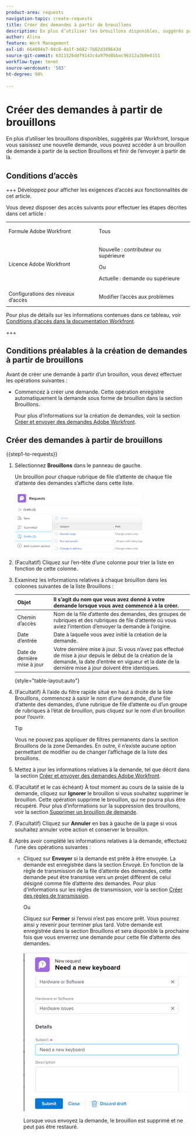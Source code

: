 ```yaml
---
product-area: requests
navigation-topic: create-requests
title: Créer des demandes à partir de brouillons
description: En plus d’utiliser les brouillons disponibles, suggérés par Workfront, lorsque vous saisissez une nouvelle demande, vous pouvez accéder à un brouillon de demande à partir de la section Brouillons et finir de l’envoyer à partir de là.
author: Alina
feature: Work Management
exl-id: 664004e7-04c8-4a1f-b682-7b82d349643d
source-git-commit: 6311526ddf9143c4a979d8bbac96312a3b0e8151
workflow-type: tm+mt
source-wordcount: '583'
ht-degree: 98%

---
```


# Créer des demandes à partir de brouillons

En plus d’utiliser les brouillons disponibles, suggérés par Workfront, lorsque vous saisissez une nouvelle demande, vous pouvez accéder à un brouillon de demande à partir de la section Brouillons et finir de l’envoyer à partir de là.

## Conditions d’accès

+++ Développez pour afficher les exigences d’accès aux fonctionnalités de cet article.

Vous devez disposer des accès suivants pour effectuer les étapes décrites dans cet article :

<table style="table-layout:auto"> 
 <col> 
 <col> 
 <tbody> 
  <tr> 
   <td role="rowheader">Formule Adobe Workfront</td> 
   <td> <p>Tous </p> </td> 
  </tr> 
  <tr> 
   <td role="rowheader">Licence Adobe Workfront</td> 
   <td> <p>Nouvelle : contributeur ou supérieure</p>
   Ou
   <p>Actuelle : demande ou supérieure</p>
    </td> 
  </tr> 
  <tr> 
   <td role="rowheader">Configurations des niveaux d’accès</td> 
   <td> <p>Modifier l’accès aux problèmes</p>  </td> 
  </tr> 
 </tbody> 
</table>

Pour plus de détails sur les informations contenues dans ce tableau, voir [Conditions d’accès dans la documentation Workfront](/help/quicksilver/administration-and-setup/add-users/access-levels-and-object-permissions/access-level-requirements-in-documentation.md).

+++

## Conditions préalables à la création de demandes à partir de brouillons

Avant de créer une demande à partir d’un brouillon, vous devez effectuer les opérations suivantes :

* Commencez à créer une demande. Cette opération enregistre automatiquement la demande sous forme de brouillon dans la section Brouillons.

  Pour plus d’informations sur la création de demandes, voir la section [Créer et envoyer des demandes Adobe Workfront](../../../manage-work/requests/create-requests/create-submit-requests.md).

## Créer des demandes à partir de brouillons

{{step1-to-requests}}

1. Sélectionnez **Brouillons** dans le panneau de gauche.

   Un brouillon pour chaque rubrique de file d’attente de chaque file d’attente des demandes s’affiche dans cette liste.

   ![](assets/nwe-drafts-section-with-list-of-drafts-350x169.png)

1. (Facultatif) Cliquez sur l’en-tête d’une colonne pour trier la liste en fonction de cette colonne.

1. Examinez les informations relatives à chaque brouillon dans les colonnes suivantes de la liste Brouillons :

   | Objet | Il s’agit du nom que vous avez donné à votre demande lorsque vous avez commencé à la créer. |
   |---|---|
   | Chemin d’accès | Nom de la file d’attente des demandes, des groupes de rubriques et des rubriques de file d’attente où vous aviez l’intention d’envoyer la demande à l’origine. |
   | Date d’entrée | Date à laquelle vous avez initié la création de la demande. |
   | Date de dernière mise à jour | Votre dernière mise à jour. Si vous n’avez pas effectué de mise à jour depuis le début de la création de la demande, la date d’entrée en vigueur et la date de la dernière mise à jour doivent être identiques. |

   {style="table-layout:auto"}

1. (Facultatif) À l’aide du filtre rapide situé en haut à droite de la liste Brouillons, commencez à saisir le nom d’une demande, d’une file d’attente des demandes, d’une rubrique de file d’attente ou d’un groupe de rubriques à l’état de brouillon, puis cliquez sur le nom d’un brouillon pour l’ouvrir.

   >[!TIP]
   >
   >Vous ne pouvez pas appliquer de filtres permanents dans la section Brouillons de la zone Demandes. En outre, il n’existe aucune option permettant de modifier ou de changer l’affichage de la liste des brouillons.

1. Mettez à jour les informations relatives à la demande, tel que décrit dans la section [Créer et envoyer des demandes Adobe Workfront](../../../manage-work/requests/create-requests/create-submit-requests.md).
1. (Facultatif et le cas échéant) À tout moment au cours de la saisie de la demande, cliquez sur **Ignorer** le brouillon si vous souhaitez supprimer le brouillon. Cette opération supprime le brouillon, qui ne pourra plus être récupéré. Pour plus d’informations sur la suppression des brouillons, voir la section [Supprimer un brouillon de demande](../../../manage-work/requests/create-requests/delete-request-draft.md).

1. (Facultatif) Cliquez sur **Annuler** en bas à gauche de la page si vous souhaitez annuler votre action et conserver le brouillon.

1. Après avoir complété les informations relatives à la demande, effectuez l’une des opérations suivantes :

   * Cliquez sur **Envoyer** si la demande est prête à être envoyée. La demande est enregistrée dans la section Envoyé. En fonction de la règle de transmission de la file d’attente des demandes, cette demande peut être transmise vers un projet différent de celui désigné comme file d’attente des demandes. Pour plus d’informations sur les règles de transmission, voir la section [Créer des règles de transmission](../../../manage-work/requests/create-and-manage-request-queues/create-routing-rules.md).

     Ou

     Cliquez sur **Fermer** si l’envoi n’est pas encore prêt. Vous pourrez ainsi y revenir pour terminer plus tard. Votre demande est enregistrée dans la section Brouillons et sera disponible la prochaine fois que vous enverrez une demande pour cette file d’attente des demandes.

     ![](assets/nwe-submit-close-discard-draft-buttons-on-new-request-350x340.png)

     Lorsque vous envoyez la demande, le brouillon est supprimé et ne peut pas être restauré.
